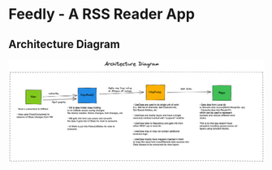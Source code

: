 # Feedly - A RSS Reader App


## Architecture Diagram

![Architecture Diagram](./screenshots/architecture_diagram.png)
